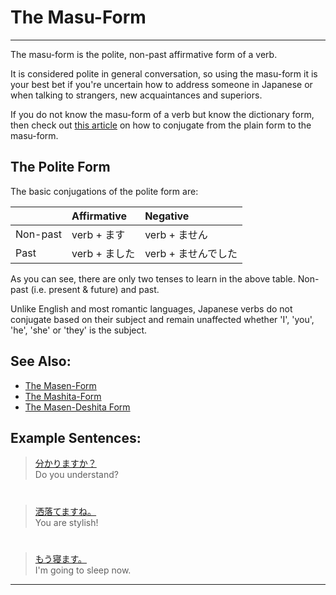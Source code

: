 # The Masu-Form
 ---
The masu-form is the polite, non-past affirmative form of a verb. 

It is considered polite in general conversation, so using the masu-form it is your best bet if you're uncertain how to address someone in Japanese or when talking to strangers, new acquaintances and superiors.

If you do not know the masu-form of a verb but know the dictionary form, then check out [this article](plain-form-masu-form) on how to conjugate from the plain form to the masu-form.

## The Polite Form
The basic conjugations of the polite form are:

||Affirmative|Negative|
|:--|:--|:--|
|Non-past|verb + ます|verb + ません|
|Past|verb + ました|verb + ませんでした|

As you can see, there are only two tenses to learn in the above table. Non-past (i.e. present & future) and past. 

Unlike English and most romantic languages, Japanese verbs do not conjugate based on their subject and remain unaffected whether 'I', 'you', 'he', 'she' or 'they' is the subject.

## See Also:
* [The Masen-Form](verb-longformpresentnegative)
* [The Mashita-Form](verb-longformpastaffirmative)
* [The Masen-Deshita Form](verb-longformpastnegative)

## Example Sentences:
> [分かりますか？]()  
> Do you understand?

#

> [洒落てますね。]()  
> You are stylish!

#

> [もう寝ます。]()   
> I'm going to sleep now.

 ---
